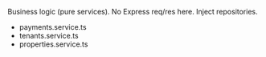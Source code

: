 Business logic (pure services). No Express req/res here. Inject repositories.
- payments.service.ts
- tenants.service.ts
- properties.service.ts
